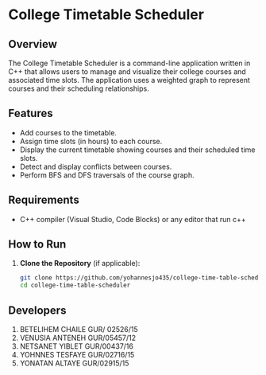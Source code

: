 # College Timetable Scheduler


## Overview
The College Timetable Scheduler is a command-line application written in C++ that allows users to manage and visualize their college courses and associated time slots. The application uses a weighted graph to represent courses and their scheduling relationships.

## Features
- Add courses to the timetable.
- Assign time slots (in hours) to each course.
- Display the current timetable showing courses and their scheduled time slots.
- Detect and display conflicts between courses.
- Perform BFS and DFS traversals of the course graph.

## Requirements
- C++ compiler (Visual Studio, Code Blocks) or any editor that run c++

## How to Run
1. **Clone the Repository** (if applicable):
   ```bash
   git clone https://github.com/yohannesjo435/college-time-table-scheduler-CLI-.git
   cd college-time-table-scheduler

## Developers

   1. BETELIHEM CHAILE GUR/ 02526/15
   2. VENUSIA ANTENEH GUR/05457/12
   3. NETSANET YIBLET GUR/00437/16
   4. YOHNNES TESFAYE GUR/02716/15
   5. YONATAN ALTAYE GUR/02915/15